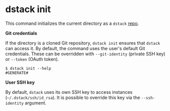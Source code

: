 # dstack init

This command initializes the current directory as a `dstack` [repo](../../../guides/repos.md).

**Git credentials**

If the directory is a cloned Git repository, `dstack init` ensures that `dstack` can access it.
By default, the command uses the user's default Git credentials. These can be overridden with 
`--git-identity` (private SSH key) or `--token` (OAuth token).

<div class="termy">

```shell
$ dstack init --help
#GENERATE#
```

</div>

**User SSH key**

By default, `dstack` uses its own SSH key to access instances (`~/.dstack/ssh/id_rsa`). 
It is possible to override this key via the `--ssh-identity` argument.

[//]: # (TODO: Mention that it's optional, provide reference to `dstack apply`)
